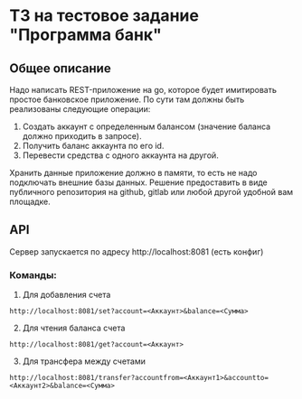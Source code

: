 # ТЗ на тестовое задание "Программа банк"

## Общее описание
Надо написать REST-приложение на go, которое будет имитировать простое банковское приложение. По сути там должны быть реализованы следующие операции:

1. Создать аккаунт с определенным балансом (значение баланса должно приходить в запросе).
2. Получить баланс аккаунта по его id.
3. Перевести средства с одного аккаунта на другой.

Хранить данные приложение должно в памяти, то есть не надо подключать внешние базы данных. Решение предоставить в виде публичного репозитория на github, gitlab или любой другой удобной вам площадке.

## API
Сервер запускается по адресу http://localhost:8081 (есть конфиг)

### Команды:
1. Для добавления счета

`http://localhost:8081/set?account=<Аккаунт>&balance=<Сумма>`

2. Для чтения баланса счета

`http://localhost:8081/get?account=<Аккаунт>`

3. Для трансфера между счетами

`http://localhost:8081/transfer?accountfrom=<Аккаунт1>&accountto=<Аккаунт2>&balance=<Сумма>`
